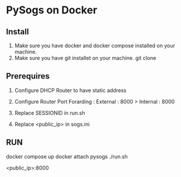 
# PySogs on Docker

## Install
1. Make sure you have docker and docker compose installed on your machine.
2. Make sure you have git installet on your machine.
git clone

## Prerequires
1. Configure DHCP Router to have static address
2. Configure Router Port Forarding : 
  External : 8000 > Internal : 8000


3. Replace SESSIONID in run.sh
4. Replace <public_ip> in sogs.ini

## RUN
docker compose up
docker attach pysogs
./run.sh

<public_ip>:8000

